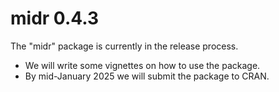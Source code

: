 # midr 0.4.3

The "midr" package is currently in the release process.
- We will write some vignettes on how to use the package.
- By mid-January 2025 we will submit the package to CRAN.
